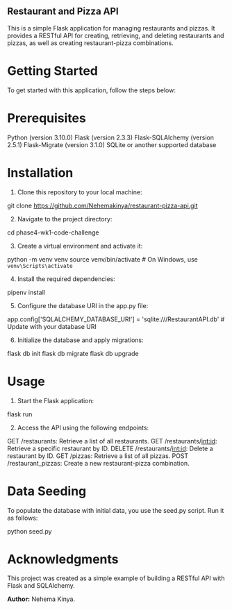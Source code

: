 ## Restaurant and Pizza API
This is a simple Flask application for managing restaurants and pizzas. It provides a RESTful API for creating, retrieving, and deleting restaurants and pizzas, as well as creating restaurant-pizza combinations.

# Getting Started
To get started with this application, follow the steps below:

# Prerequisites
Python (version 3.10.0)
Flask (version 2.3.3)
Flask-SQLAlchemy (version 2.5.1)
Flask-Migrate (version 3.1.0)
SQLite or another supported database

# Installation
1. Clone this repository to your local machine:

git clone https://github.com/Nehemakinya/restaurant-pizza-api.git

2. Navigate to the project directory:

cd phase4-wk1-code-challenge

3. Create a virtual environment and activate it:

python -m venv venv
source venv/bin/activate  # On Windows, use `venv\Scripts\activate`

4. Install the required dependencies:

pipenv install

5. Configure the database URI in the app.py file:

app.config['SQLALCHEMY_DATABASE_URI'] = 'sqlite:///RestaurantAPI.db'  # Update with your database URI

6. Initialize the database and apply migrations:

flask db init
flask db migrate
flask db upgrade
 
# Usage
1. Start the Flask application:

flask run

2. Access the API using the following endpoints:

GET /restaurants: Retrieve a list of all restaurants.
GET /restaurants/<int:id>: Retrieve a specific restaurant by ID.
DELETE /restaurants/<int:id>: Delete a restaurant by ID.
GET /pizzas: Retrieve a list of all pizzas.
POST /restaurant_pizzas: Create a new restaurant-pizza combination.


# Data Seeding
To populate the database with initial data, you use the seed.py script. Run it as follows:

python seed.py

# Acknowledgments
This project was created as a simple example of building a RESTful API with Flask and SQLAlchemy.


**Author:** Nehema Kinya.